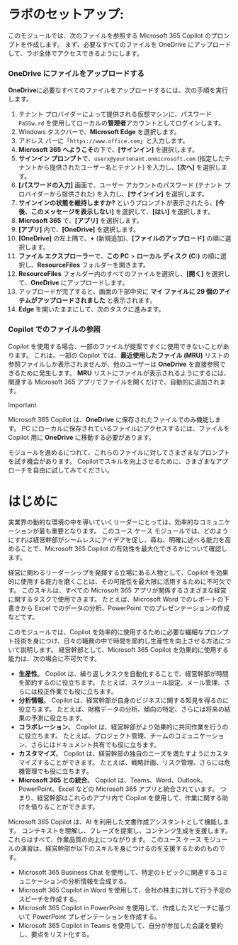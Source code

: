 # ラボのセットアップ:

このモジュールでは、次のファイルを参照する Microsoft 365 Copilot のプロンプトを作成します。 まず、必要なすべてのファイルを OneDrive にアップロードして、ラボ全体でアクセスできるようにします。


### OneDrive にファイルをアップロードする

**OneDrive**に必要なすべてのファイルをアップロードするには、次の手順を実行します。

1. テナント プロバイダーによって提供される仮想マシンに、パスワード `Pa55w.rd` を使用してローカルの**管理者**アカウントとしてログインします。
2. Windows タスクバーで、**Microsoft Edge** を選択します。
3. アドレス バーに「`https://www.office.com`」と入力します。
4. **Microsoft 365 へようこそ**の下で、**[サインイン]** を選択します。
5. **サインイン プロンプト**で、`userx@yourtenant.onmicrosoft.com` (指定したテナントから提供されたユーザー名とテナント) を入力し、**[次へ]** を選択します。
6. **[パスワードの入力]** 画面で、ユーザー アカウントのパスワード (テナント プロバイダーから提供された) を入力し、**[サインイン]** を選択します。
7. **サインインの状態を維持しますか?** というプロンプトが表示されたら、**[今後、このメッセージを表示しない]** を選択して、**[はい]** を選択します。
8. **Microsoft 365** で、**[アプリ]** を選択します。
9. **[アプリ]** 内で、**[OneDrive]** を選択します。
10. **[OneDrive]** の左上隅で、**+** (新規追加)、**[ファイルのアップロード]** の順に選択します。
11. **ファイル エクスプローラー**で、**この PC** > **ローカル ディスク (C:)** の順に選択し、**ResourceFiles** フォルダーを開きます。
12. **ResourceFiles** フォルダー内のすべてのファイルを選択し、**[開く]** を選択して、**OneDrive** にアップロードします。
13. アップロードが完了すると、画面の下部中央に **マイ ファイルに 29 個のアイテムがアップロードされました** と表示されます。
14. **Edge** を開いたままにして、次のタスクに進みます。

### Copilot でのファイルの参照

Copilot を使用する場合、一部のファイルが提案ですぐに使用できないことがあります。 これは、一部の Copilot では、**最近使用したファイル (MRU)** リストの参照ファイルしか表示されませんが、他のユーザーは **OneDrive** を直接参照できるために発生します。 **MRU** リストにファイルが表示されるようにするには、関連する Microsoft 365 アプリでファイルを開くだけで、自動的に追加されます。

> [!IMPORTANT]
> Microsoft 365 Copilot は、**OneDrive** に保存されたファイルでのみ機能します。 PC にローカルに保存されているファイルにアクセスするには、ファイルを Copilot 用に **OneDrive** に移動する必要があります。

モジュールを進めるにつれて、これらのファイルに対してさまざまなプロンプトを試す機会があります。 Copilotでスキルを向上させるために、さまざまなアプローチを自由に試してみてください。

# はじめに
実業界の動的な環境の中を導いていくリーダーにとっては、効率的なコミュニケーションが最も重要となります。 このユース ケース モジュールでは、どのようにすれば経営幹部がシームレスにアイデアを促し、尋ね、明確に述べる能力を高めることで、Microsoft 365 Copilot の有効性を最大化できるかについて確認します。<br>

経営に関わるリーダーシップを発揮する立場にある人物として、Copilot を効果的に使用する能力を磨くことは、その可能性を最大限に活用するために不可欠です。 このスキルは、すべての Microsoft 365 アプリが関係するさまざまな経営に関するタスクで使用できます。 たとえば、Microsoft Word でのレポートの下書きから Excel でのデータの分析、PowerPoint でのプレゼンテーションの作成などです。<br>

このモジュールでは、Copilot を効率的に使用するために必要な繊細なプロンプト技術を身につけ、日々の職務の中で時間を節約し生産性を向上させる方法について説明します。 経営幹部として、Microsoft 365 Copilot を効果的に使用する能力は、次の場合に不可欠です。

 -  **生産性**。 Copilot は、繰り返しタスクを自動化することで、経営幹部が時間を節約するのに役立ちます。 たとえば、スケジュール設定、メール管理、さらには校正作業でも役に立ちます。<br>
 -  **分析情報**。 Copilot は、経営幹部が自身のビジネスに関する知見を得るのに役立ちます。 たとえば、財務データの分析、傾向の特定、さらには将来の結果の予測に役立ちます。<br>
 -  **コラボレーション**。 Copilot は、経営幹部がより効果的に共同作業を行うのに役立ちます。 たとえば、プロジェクト管理、チームのコミュニケーション、さらにはドキュメント共有でも役に立ちます。<br>
 -  **カスタマイズ**。 Copilot は、経営幹部の独自のニーズを満たすようにカスタマイズすることができます。 たとえば、戦略計画、リスク管理、さらには危機管理でも役に立ちます。<br>
 -  **Microsoft 365 との統合**。 Copilot は、Teams、Word、Outlook、PowerPoint、Excel などの Microsoft 365 アプリと統合されています。 つまり、経営幹部はこれらのアプリ内で Copilot を使用して、作業に関する助けを借りることができます。<br>

Microsoft 365 Copilot は、AI を利用した文書作成アシスタントとして機能します。 コンテキストを理解し、フレーズを提案し、コンテンツ生成を支援します。これらはすべて、作業品質の向上につながります。 このユース ケース モジュールの演習は、経営幹部が以下のスキルを身につけるのを支援するためのものです。<br>

 -  Microsoft 365 Business Chat を使用して、特定のトピックに関連するコミュニケーションの分析情報を合成する。
 -  Microsoft 365 Copilot in Word を使用して、会社の株主に対して行う予定のスピーチを作成する。<br>
 -  Microsoft 365 Copilot in PowerPoint を使用して、作成したスピーチに基づいて PowerPoint プレゼンテーションを作成する。
 -  Microsoft 365 Copilot in Teams を使用して、自分が参加した会議を要約し、要点をリスト化する。